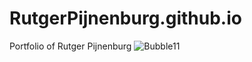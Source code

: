# RutgerPijnenburg.github.io
Portfolio of Rutger Pijnenburg
![Bubble11](https://user-images.githubusercontent.com/132466058/236673754-a0b3c499-64bc-4eab-beb0-c90a3877c9a5.png)

